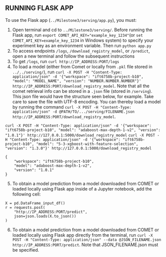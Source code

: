 <!-- Improved compatibility of back to top link: See: https://github.com/othneildrew/Best-README-Template/pull/73 -->
<a name="readme-top"></a>

<!-- CONTRIBUTING -->
## RUNNING FLASK APP

To use the Flask app (`../Milestone3/serving/app.py`), you must:

1. Open terminal and cd to `../Milestone3/serving/`. Before running the Flask app, run `export COMET_API_KEY="example_key_1234"`(or `set COMET_API_KEY=example_key_1234` in Windows system) to specify your experiment key as an environment variable. Then run `python app.py`
2. To access endpoints `/logs`, `/download_registry_model`, or `/predict`, open a new terminal and follow the subsequent instructions
3. To get `/logs`, run `curl http://IP_ADDRESS:PORT/logs`
4. To load a model (either from Comet or locally from `.pkl` file stored in `../../serving/`), run `curl -X POST -H "Content-Type: application/json" -d '{"workspace": "ift6758b-project-b10", "model": "MODEL_NAME", "version": "NUMBER.NUMBER.NUMBER"}' http://IP_ADDRESS:PORT/download_registry_model`. Note that all the comet retrieval info can be stored in a `.json` file (stored in `/serving`). This json file would have the structure seen below, for example. Take care to save the file with UTF-8 encoding. You can thereby load a model by running the command `curl -X POST -H "Content-Type: application/json" -d @PATH/TO/.../serving/FILENAME.json http://IP_ADDRESS:PORT/download_registry_model`. 

`curl -X POST -H "Content-Type: application/json" -d '{"workspace": "ift6758b-project-b10", "model": "adaboost-max-depth-1-v2", "version": "1.0.1"}' http://127.0.0.1:5000/download_registry_model`
`curl -X POST -H "Content-Type: application/json" -d '{"workspace": "ift6758b-project-b10", "model": "5-3-xgboost-with-feature-selection", "version": "1.3.0"}' http://127.0.0.1:5000/download_registry_model`
```
{
    "workspace": "ift6758b-project-b10",
    "model": "adaboost-max-depth-1-v2",
    "version": "1.0.1"
}
```
5. To obtain a model prediction from a model downloaded from COMET or loaded locally using Flask app inside of a Jupyter notebook, add the following cell:
```
X = pd.DataFrame_input_df()
r = requests.post(
    "http://IP_ADDRESS:PORT/predict", 
    json=json.loads(X.to_json())
)
```
6. To obtain a model prediction from a model downloaded from COMET or loaded locally using Flask app directly from the terminal, run `curl -X POST -H "Content-Type: application/json" --data @JSON_FILENAME.json http://IP_ADDRESS:PORT/predict`. Note that JSON_FILENAME.json must be specified. 
